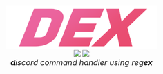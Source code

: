 <div align = "center">
    <img src = ".github/dex.png" style = "margin-top: 50px;" width = "350px" height = "100px"><br />
    <a href = "https://travis-ci.com/github/kiki7000/dex.py"><img src = "https://travis-ci.com/kiki7000/dex.py.svg?token=DkyrrJTQxucGFxZuyzo5&branch=master"></a>
    <a href = "https://pypi.org/project/dex.py/"><img src = "https://badge.fury.io/py/dex.py.svg" /></a><br />
    <i style = "font-size: 18px"><b>d</b>iscord command handler using reg<b>ex</b></i><br />
</div>